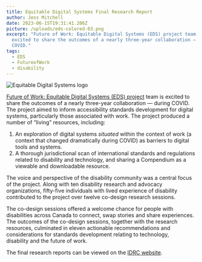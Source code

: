 ```yaml
---
title: Equitable Digital Systems Final Research Report
author: Jess Mitchell
date: 2023-06-15T19:31:41.206Z
picture: /uploads/eds-colored-03.png
excerpt: "Future of Work: Equitable Digital Systems (EDS) project team is
  excited to share the outcomes of a nearly three-year collaboration — during
  COVID."
tags:
  - EDS
  - FutureofWork
  - disability
---
```

![Equitable Digital Systems logo](/uploads/eds-colored-03.png)

[Future of Work: Equitable Digital Systems (EDS) project](https://idrc.ocadu.ca/projects/eds/) team is excited to share the outcomes of a nearly three-year collaboration — during COVID. The project aimed to inform accessibility standards development for digital systems, particularly those associated with work. The project produced a number of “living” resources, including:

1. An exploration of digital systems *situated* within the context of work (a context that changed dramatically during COVID) as barriers to digital tools and systems. 
2. A thorough jurisdictional scan of international standards and regulations related to disability and technology, and sharing a Compendium as a viewable and downloadable resource.

The voice and perspective of the disability community was a central focus of the project. Along with ten disability research and advocacy organizations, fifty-five individuals with lived experience of disability contributed to the project over twelve co-design research sessions.

The co-design sessions offered a welcome chance for people with disabilities across Canada to connect, swap stories and share experiences. The outcomes of the co-design sessions, together with the research resources, culminated in eleven actionable recommendations and considerations for standards development relating to technology, disability and the future of work.

The final research reports can be viewed on the [IDRC website](https://idrc.ocadu.ca/projects/eds/).